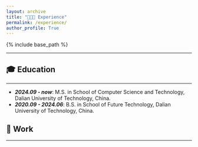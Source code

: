 ```yaml
---
layout: archive
title: "👨🏻‍💻 Experience"
permalink: /experience/
author_profile: True
---
```


<style>
table, th, td {
  border: none;
  border-collapse: collapse;
}
</style>

{% include base_path %}

<hr>

## 🎓 Education
<hr>
<ul>
    <li>
        <strong><i>2024.09 - now</i></strong>: M.S. in School of Computer Science and Technology, Dalian University of Technology, China.
    </li>
    <li>
        <strong><i>2020.09 - 2024.06</i></strong>: B.S. in School of Future Technology, Dalian University of Technology, China.
    </li>
</ul>

 


## 💼 Work
<hr>
